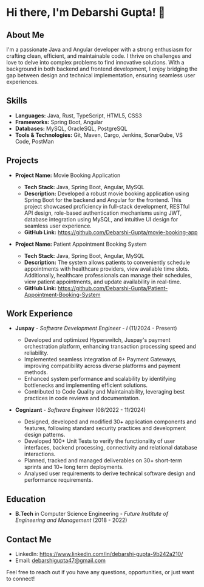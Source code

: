 # Hi there, I'm Debarshi Gupta! 👋

## About Me
I'm a passionate Java and Angular developer with a strong enthusiasm for crafting clean, efficient, and maintainable code. I thrive on challenges and love to delve into complex problems to find innovative solutions. With a background in both backend and frontend development, I enjoy bridging the gap between design and technical implementation, ensuring seamless user experiences.

## Skills
- **Languages:** Java, Rust, TypeScript, HTML5, CSS3
- **Frameworks:** Spring Boot, Angular
- **Databases:** MySQL, OracleSQL, PostgreSQL
- **Tools & Technologies:** Git, Maven, Cargo, Jenkins, SonarQube, VS Code, PostMan

## Projects
- **Project Name:** Movie Booking Application 
  - **Tech Stack:** Java, Spring Boot, Angular, MySQL
  - **Description:** Developed a robust movie booking application using Spring Boot for 
the backend and Angular for the frontend. This project showcased 
proficiency in full-stack development, RESTful API design, role-based 
authentication mechanisms using JWT, database integration using 
MySQL, and intuitive UI design for seamless user experience.
  - **GitHub Link:** https://github.com/Debarshi-Gupta/movie-booking-app

- **Project Name:** Patient Appointment Booking System
  - **Tech Stack:** Java, Spring Boot, Angular, MySQL
  - **Description:** The system allows patients to conveniently schedule appointments 
with healthcare providers, view available time slots. Additionally, 
healthcare professionals can manage their schedules, view patient 
appointments, and update availability in real-time.
  - **GitHub Link:** https://github.com/Debarshi-Gupta/Patient-Appointment-Booking-System

## Work Experience
- **Juspay** - *Software Development Engineer - I* (11/2024 - Present)
  - Developed and optimized Hyperswitch, Juspay's payment orchestration platform, enhancing transaction 
processing speed and reliability. 
  - Implemented seamless integration of 8+ Payment Gateways, improving compatibility across diverse platforms 
and payment methods. 
  - Enhanced system performance and scalability by identifying bottlenecks and implementing efficient solutions.
  - Contributed to Code Quality and Maintainability, leveraging best practices in code reviews and documentation.

- **Cognizant** - *Software Engineer* (08/2022 - 11/2024)
  - Designed, developed and modified 30+ application components 
and features, following standard security practices and development 
design patterns. 
  - Developed 100+ Unit Tests to verify the functionality of user 
interfaces, backend processing, connectivity and relational database 
interactions. 
  - Planned, tracked and managed deliverables on 30+ short-term 
sprints and 10+ long term deployments.
  - Analysed user requirements to derive technical software design 
and performance requirements.

## Education
- **B.Tech** in Computer Science Engineering - *Future Institute of Engineering and Management* (2018 - 2022)

## Contact Me
- LinkedIn: https://www.linkedin.com/in/debarshi-gupta-9b242a210/
- Email: debarshigupta47@gmail.com

Feel free to reach out if you have any questions, opportunities, or just want to connect!

<!--
**Debarshi-Gupta/Debarshi-Gupta** is a ✨ _special_ ✨ repository because its `README.md` (this file) appears on your GitHub profile.

Here are some ideas to get you started:

- 🔭 I’m currently working on ...
- 🌱 I’m currently learning ...
- 👯 I’m looking to collaborate on ...
- 🤔 I’m looking for help with ...
- 💬 Ask me about ...
- 📫 How to reach me: ...
- 😄 Pronouns: ...
- ⚡ Fun fact: ...
-->
